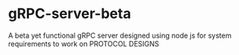 # gRPC-server-beta
A beta yet functional gRPC server designed using node js for system requirements to work on PROTOCOL DESIGNS
